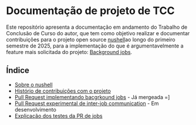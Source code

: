 
# Documentação de projeto de TCC

Este repositório apresenta a documentação em andamento do
Trabalho de Conclusão de Curso do autor, que tem como objetivo
realizar e documentar contribuições para o projeto open source [nushell](https://www.nushell.sh/)ao longo do primeiro semestre de 2025, para a implementação do que é argumentavelmente a feature mais solicitada do projeto: [Background jobs](https://github.com/nushell/nushell/issues/247).

## Índice
- [Sobre o nushell](/about_nushell.md)
- [Histório de contribuições com o projeto](/contrib.md)
- [Pull Request implementando bacgrkound jobs](https://github.com/nushell/nushell/pull/14883) - Já mergeada =]
- [Pull Request experimental de inter-job communication](https://github.com/nushell/nushell/pull/15253) - Em desenvolvimento
- [Explicação dos testes da PR de jobs](/tests.md)
